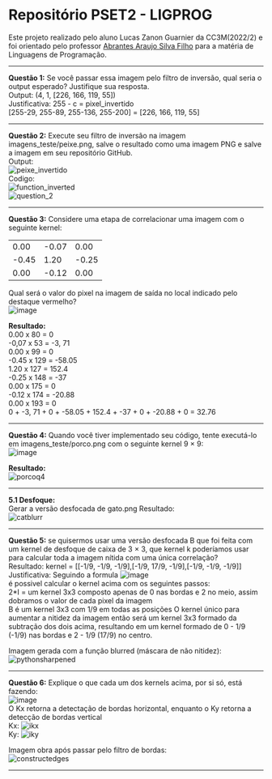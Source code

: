 # Repositório PSET2 - LIGPROG

Este projeto realizado pelo aluno Lucas Zanon Guarnier da CC3M(2022/2) e foi orientado pelo professor [Abrantes Araujo Silva Filho](https://github.com/abrantesasf)  para a matéria de Linguagens de Programação.

---
**Questão 1:** Se você passar essa imagem pelo filtro de inversão, qual seria o output esperado? Justifique sua resposta.  
Output: (4, 1, [226, 166, 119, 55])  
Justificativa: 255 - c = pixel_invertido  
[255-29, 255-89, 255-136, 255-200] = [226, 166, 119, 55]  

---
**Questão 2:** Execute seu filtro de inversão na imagem imagens_teste/peixe.png, salve o resultado como uma imagem PNG e salve a imagem em seu repositório GitHub.  
Output:  
![peixe_invertido](https://user-images.githubusercontent.com/89659834/188334954-7ee3f4ac-3fb4-4897-aba7-344462517e6d.png)  
Codigo:  
![function_inverted](https://user-images.githubusercontent.com/89659834/188334752-000f5f7b-3967-46f4-abab-81b7fb683789.png)  
![question_2](https://user-images.githubusercontent.com/89659834/188334938-b724e838-7be6-494c-aeca-29607a93095b.png)  

---
**Questão 3:** Considere uma etapa de correlacionar uma imagem com o seguinte kernel:  

||||
|--|--|--|
|0.00|-0.07|0.00|
|-0.45|1.20|-0.25|
|0.00|-0.12|0.00|  

 Qual será o valor do pixel na imagem de saída no local indicado pelo destaque vermelho?  
 ![image](https://user-images.githubusercontent.com/89659834/188335871-473a44f4-33ce-4895-a78f-309cc5803db7.png)  
 
 **Resultado:**  
0.00 x 80 = 0  
 -0,07 x 53 = -3, 71  
 0.00 x 99 = 0  
 -0.45 x 129 = -58.05  
 1.20 x 127 = 152.4  
 -0.25 x 148 = -37  
 0.00 x 175 = 0  
 -0.12 x 174 =  -20.88  
 0.00 x 193 = 0  
 0 + -3, 71 + 0 + -58.05 + 152.4 + -37 + 0 + -20.88 + 0 = 32.76  
 
---
**Questão 4:** Quando você tiver implementado seu código, tente executá-lo em imagens_teste/porco.png com o seguinte kernel 9 × 9:  
![image](https://user-images.githubusercontent.com/89659834/188336350-76612d2d-e63a-4fbd-8a99-663203fa6435.png)
  
**Resultado:**  
![porcoq4](https://user-images.githubusercontent.com/89659834/188336391-461fa933-b424-4d9e-846f-b116c48704ff.png)
  
---
**5.1 Desfoque:**  
Gerar a versão desfocada de gato.png
Resultado:  
![catblurr](https://user-images.githubusercontent.com/89659834/188336785-37966cb8-3734-42c7-97fd-a2a086075297.png)

---
**Questão 5:** se quisermos usar uma versão desfocada B que foi feita com um kernel de desfoque de caixa de 3 × 3, que kernel k poderíamos usar para calcular toda a imagem nítida com uma única correlação?  
Resultado: kernel = [[-1/9, -1/9, -1/9],[-1/9, 17/9, -1/9],[-1/9, -1/9, -1/9]]  
Justificativa: Seguindo a formula ![image](https://user-images.githubusercontent.com/89659834/188337930-22ccb721-ccd6-497c-b1b5-f3240e311e85.png)  
é possivel calcular o kernel acima com os seguintes passos:  
2*I = um kernel 3x3 composto apenas de 0 nas bordas e 2 no meio, assim dobramos o valor de cada pixel da imagem  
B é um kernel 3x3 com 1/9 em todas as posições
O kernel único para aumentar a nitidez da imagem então será um kernel 3x3 formado da subtração dos dois acima, resultando em um kernel formado de 0 - 1/9 (-1/9) nas bordas e 2 - 1/9 (17/9) no centro.  
  
Imagem gerada com a função blurred (máscara de não nitidez):  
![pythonsharpened](https://user-images.githubusercontent.com/89659834/188338124-3ef86cab-b166-4c8d-9e4e-26c13a508fc4.png)  

---
**Questão 6:** Explique o que cada um dos kernels acima, por si só, está fazendo:  
![image](https://user-images.githubusercontent.com/89659834/188338346-416b34c5-ce06-4d5e-9cde-0fdcb88cecc9.png)  
O Kx retorna a detectação de bordas horizontal, enquanto o Ky retorna a detecção de bordas vertical  
Kx: ![ikx](https://user-images.githubusercontent.com/89659834/188338287-43c9d1df-62b0-4e37-9fda-1317952771e9.png)  
Ky: ![iky](https://user-images.githubusercontent.com/89659834/188338291-0c362bb1-435c-41b7-a306-7d215f196313.png)
  
Imagem obra após passar pelo filtro de bordas:  
![constructedges](https://user-images.githubusercontent.com/89659834/188338323-349465ac-c15b-443e-ab53-dc41580307c3.png)
  
---  
